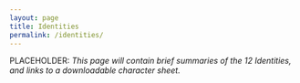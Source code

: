 ```yaml
---
layout: page
title: Identities
permalink: /identities/
---
```


PLACEHOLDER: *This page will contain brief summaries of the 12 Identities, and links to a downloadable character sheet.*